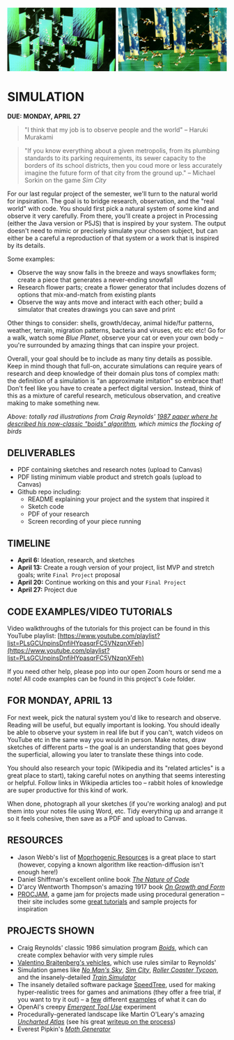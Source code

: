 ![Totally rad illustrations from Craig Reynolds' 1987 paper where he described his now-classic "boids" algorithm, which mimics the flocking of birds](https://raw.githubusercontent.com/jeffThompson/CreativeProgramming2/master/Images/Week10_Simulation/IllustrationFromCraigReynoldsOriginalBoidsPaper_1987.jpg)

# SIMULATION  
**DUE: MONDAY, APRIL 27**  

> "I think that my job is to observe people and the world" – Haruki Murakami  

> "If you know everything about a given metropolis, from its plumbing standards to its parking requirements, its sewer capacity to the borders of its school districts, then you coud more or less accurately imagine the future form of that city from the ground up." – Michael Sorkin on the game *Sim City*  

For our last regular project of the semester, we'll turn to the natural world for inpsiration. The goal is to bridge research, observation, and the "real world" with code. You should first pick a natural system of some kind and observe it very carefully. From there, you'll create a project in Processing (either the Java version or P5JS) that is inspired by your system. The output doesn't need to mimic or precisely simulate your chosen subject, but can either be a careful a reproduction of that system or a work that is inspired by its details.

Some examples:  
* Observe the way snow falls in the breeze and ways snowflakes form; create a piece that generates a never-ending snowfall  
* Research flower parts; create a flower generator that includes dozens of options that mix-and-match from existing plants  
* Observe the way ants move and interact with each other; build a simulator that creates drawings you can save and print  

Other things to consider: shells, growth/decay, animal hide/fur patterns, weather, terrain, migration patterns, bacteria and viruses, etc etc etc! Go for a walk, watch some *Blue Planet*, observe your cat or even your own body – you're surrounded by amazing things that can inspire your project.

Overall, your goal should be to include as many tiny details as possible. Keep in mind though that full-on, accurate simulations can require years of research and deep knowledge of their domain plus tons of complex math: the definition of a simulation is "an approximate imitation" so embrace that! Don't feel like you have to create a perfect digital version. Instead, think of this as a mixture of careful research, meticulous observation, and creative making to make something new.

*Above: totally rad illustrations from Craig Reynolds' [1987 paper where he described his now-classic "boids" algorithm](http://www.cs.toronto.edu/~dt/siggraph97-course/cwr87), which mimics the flocking of birds*


## DELIVERABLES  
* PDF containing sketches and research notes (upload to Canvas)  
* PDF listing minimum viable product and stretch goals (upload to Canvas)  
* Github repo including:  
	* README explaining your project and the system that inspired it  
	* Sketch code  
	* PDF of your research  
	* Screen recording of your piece running  
	

## TIMELINE  
* **April 6:** Ideation, research, and sketches  
* **April 13:** Create a rough version of your project, list MVP and stretch goals; write `Final Project` proposal  
* **April 20:** Continue working on this and your `Final Project`  
* **April 27:** Project due  


## CODE EXAMPLES/VIDEO TUTORIALS  
Video walkthroughs of the tutorials for this project can be found in this YouTube playlist: [https://www.youtube.com/playlist?list=PLsGCUnpinsDnfiHYpasqrFC5VNzqnXFeh](https://www.youtube.com/playlist?list=PLsGCUnpinsDnfiHYpasqrFC5VNzqnXFeh)

If you need other help, please pop into our open Zoom hours or send me a note! All code examples can be found in this project's `Code` folder.


## FOR MONDAY, APRIL 13  
For next week, pick the natural system you'd like to research and observe. Reading will be useful, but equally important is looking. You should ideally be able to observe your system in real life but if you can't, watch videos on YouTube etc in the same way you would in person. Make notes, draw sketches of different parts – the goal is an understanding that goes beyond the superficial, allowing you later to translate these things into code.

You should also research your topic (Wikipedia and its "related articles" is a great place to start), taking careful notes on anything that seems interesting or helpful. Follow links in Wikipedia articles too – rabbit holes of knowledge are super productive for this kind of work.

When done, photograph all your sketches (if you're working analog) and put them into your notes file using Word, etc. Tidy everything up and arrange it so it feels cohesive, then save as a PDF and upload to Canvas.


## RESOURCES  
* Jason Webb's list of [Moprhogenic Resources](https://github.com/jasonwebb/morphogenesis-resources) is a great place to start (however, copying a known algorithm like reaction-diffusion isn't enough here!)  
* Daniel Shiffman's excellent online book [*The Nature of Code*](https://natureofcode.com/book/)  
* D'arcy Wentworth Thompson's amazing 1917 book [*On Growth and Form*](https://archive.org/details/ongrowthform1917thom)  
* [PROCJAM](http://www.procjam.com/), a game jam for projects made using procedural generation – their site includes some [great tutorials](http://www.procjam.com/tutorials/) and sample projects for inspiration  


## PROJECTS SHOWN  
* Craig Reynolds' classic 1986 simulation program [*Boids*](https://en.wikipedia.org/wiki/Boids), which can create complex behavior with very simple rules  
* [Valentino Braitenberg's vehicles](https://en.wikipedia.org/wiki/Braitenberg_vehicle), which use rules similar to Reynolds'  
* Simulation games like [*No Man's Sky*](https://www.youtube.com/watch?v=nLtmEjqzg7M), [*Sim City*](https://www.youtube.com/watch?v=wjxVci-fWj4), [*Roller Coaster Tycoon*](https://www.youtube.com/watch?v=qvHAdeOw3fI), and the insanely-detailed [*Train Simulator*](https://www.youtube.com/watch?v=_ygMfRLjDag)  
* The insanely detailed software package [SpeedTree](http://www.speedtree.com), used for making hyper-realistic trees for games and animations (they offer a free trial, if you want to try it out) – a [few](https://www.youtube.com/watch?v=rucfLNcDnPM) different [examples](https://www.youtube.com/watch?v=r18c7QlWLBQ) of what it can do  
* OpenAI's creepy [*Emergent Tool Use*](https://openai.com/blog/emergent-tool-use/) experiment  
* Procedurally-generated landscape like Martin O'Leary's amazing [*Uncharted Atlas*](https://twitter.com/unchartedatlas) (see his great [writeup on the process](http://mewo2.com/notes/terrain/))  
* Everest Pipkin's [*Moth Generator*](https://twitter.com/mothgenerator)  


